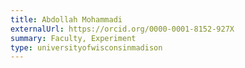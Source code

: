 ```yaml
---
title: Abdollah Mohammadi
externalUrl: https://orcid.org/0000-0001-8152-927X
summary: Faculty, Experiment
type: universityofwisconsinmadison
---
```

